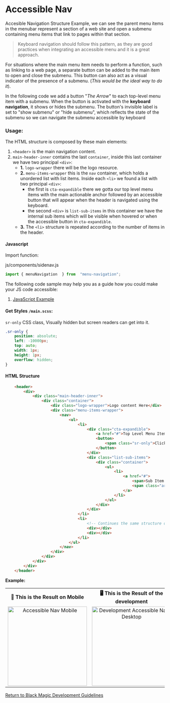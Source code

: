 # Accessible Nav

Accesible Navigation Structure Example, we can see the parent menu items in the menubar represent a section of a web site and open a submenu containing menu items that link to pages within that section.

> Keyboard navigation should follow this pattern, as they are good
> practices when integrating an accessible menu and it is a great approach.

For situations where the main menu item needs to perform a function, such as linking to a web page, a separate button can be added to the main item to open and close the submenu. This button can also act as a visual indicator of the presence of a submenu. (*This would be the ideal way to do it*).

In the following code we add a button "*The Arrow*" to each top-level menu item with a submenu. When the button is activated with the **keyboard navigation**, it shows or hides the submenu. The button's invisible label is set to "show submenu" or "hide submenu", which reflects the state of the submenu so we can navigate the submenu accessible by keyboard

### Usage:

The HTML structure is composed by these main elements:

 1. `<header>`  is the main navigation content.
 2. `main-header-inner` contains the last `container`,  inside this last container we have two principal `<div>`: 
	 -  **1.** `logo-wrapper` there will be the logo resource.
	 -  **2.** `menu-items-wrapper` this is the `nav` container, which holds a unordered list with list items. Inside each `<li>` we found a list with two principal `<div>`:
		 -  the first is `cta-expandible` there we gotta our top level menu items with the main actionable anchor followed by an accessible button that will appear when the header is navigated using the keyboard.
		 - the second `<div>` is `list-sub-items` in this container we have the internal sub items which will be visible when hovered or when the accessible button in `cta-expandible`.
	-  **3.** The `<li>` structure is repeated according to the number of items in the header.

#### Javascript

Import function:

js/components/sidenav.js

```js
import { menuNavigation  } from  "menu-navigation";
```	

 The following code sample may help you as a guide how you could make your JS code accessible:
 1. [JavaScript Example](accessible-navigation-js.md)


#### Get Styles ```/main.scss```:

`sr-only` CSS class, Visually hidden but screen readers can get into it.

```css
.sr-only {
	position: absolute;
	left: -10000px;
	top: auto;
	width: 1px;
	height: 1px;
	overflow: hidden;
}
```

#### HTML Structure

```html
    <header>
        <div>
            <div class="main-header-inner">
                <div class="container">
                    <div class="logo-wrapper">Logo content Here</div>
                    <div class="menu-items-wrapper">
                        <nav>
                            <ul>
                                <li>
                                    <div class="cta-expandible">
                                        <a href="#">Top Level Menu Item</a>
                                        <button>
                                            <span class="sr-only">Click to open dropdown and see the links inside it.</span>
                                        </button>
                                    </div>
                                    <div class="list-sub-items">
                                        <div class="container">
                                            <ul>
                                                <li>
                                                    <a href="#">
                                                        <span>Sub Item Here</span>
                                                        <span class="arrow"></span>
                                                    </a>
                                                </li>
                                            </ul>
                                        </div>
                                    </div>
                                </li>
                                <li>
                                    <!-- Continues the same structure of the previous LI -->
                                    <div></div>
                                    <div></div>
                                </li>
                            </ul>
                        </nav>
                    </div>
                </div>
            </div>
        </div>
    </header>
```

**Example:**

<table>
  <tr>
    <th align="center">📱 This is the Result on Mobile</th>
	<th align="center">🖥  This is the Result of the development</th>
	<th align="center">🖥 This is Result on Desktop with keyboard navigation</th>
  </tr>
  <tr>
    <td align="center"><img src="https://imgur.com/uO799of.jpg" height="250" alt="Accessible Nav Mobile"></td>
	<td align="center"><img src="https://imgur.com/RYmb28s.jpg" height="250" alt="Development Accessible Nav Desktop"></td>
	<td align="center"><img src="https://imgur.com/OQJ8LdO.jpg" height="250" alt="Desktop With Keyboard Navigation"></td>
  </tr>
</table>


[Return to Black Magic Development Guidelines](../../README.md)